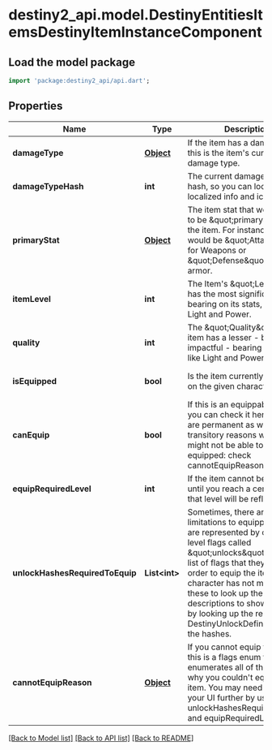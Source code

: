 # destiny2_api.model.DestinyEntitiesItemsDestinyItemInstanceComponent

## Load the model package
```dart
import 'package:destiny2_api/api.dart';
```

## Properties
Name | Type | Description | Notes
------------ | ------------- | ------------- | -------------
**damageType** | [**Object**](Object.md) | If the item has a damage type, this is the item&#39;s current damage type. | [optional] [default to null]
**damageTypeHash** | **int** | The current damage type&#39;s hash, so you can look up localized info and icons for it. | [optional] [default to null]
**primaryStat** | [**Object**](Object.md) | The item stat that we consider to be \&quot;primary\&quot; for the item. For instance, this would be \&quot;Attack\&quot; for Weapons or \&quot;Defense\&quot; for armor. | [optional] [default to null]
**itemLevel** | **int** | The Item&#39;s \&quot;Level\&quot; has the most significant bearing on its stats, such as Light and Power. | [optional] [default to null]
**quality** | **int** | The \&quot;Quality\&quot; of the item has a lesser - but still impactful - bearing on stats like Light and Power. | [optional] [default to null]
**isEquipped** | **bool** | Is the item currently equipped on the given character? | [optional] [default to null]
**canEquip** | **bool** | If this is an equippable item, you can check it here. There are permanent as well as transitory reasons why an item might not be able to be equipped: check cannotEquipReason for details. | [optional] [default to null]
**equipRequiredLevel** | **int** | If the item cannot be equipped until you reach a certain level, that level will be reflected here. | [optional] [default to null]
**unlockHashesRequiredToEquip** | **List&lt;int&gt;** | Sometimes, there are limitations to equipping that are represented by character-level flags called \&quot;unlocks\&quot;.  This is a list of flags that they need in order to equip the item that the character has not met. Use these to look up the descriptions to show in your UI by looking up the relevant DestinyUnlockDefinitions for the hashes. | [optional] [default to []]
**cannotEquipReason** | [**Object**](Object.md) | If you cannot equip the item, this is a flags enum that enumerates all of the reasons why you couldn&#39;t equip the item. You may need to refine your UI further by using unlockHashesRequiredToEquip and equipRequiredLevel. | [optional] [default to null]

[[Back to Model list]](../README.md#documentation-for-models) [[Back to API list]](../README.md#documentation-for-api-endpoints) [[Back to README]](../README.md)



